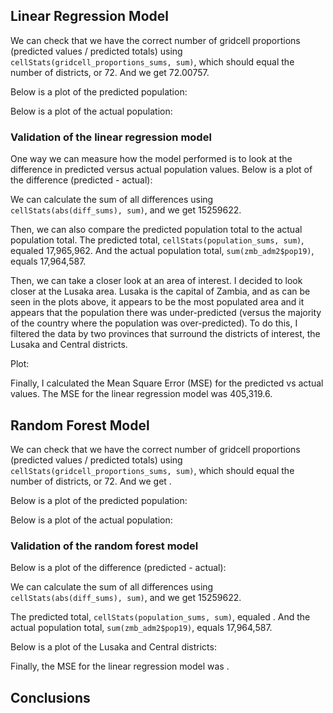
## Linear Regression Model

We can check that we have the correct number of gridcell proportions (predicted values / predicted totals) using ``` cellStats(gridcell_proportions_sums, sum) ```, which should equal the number of districts, or 72. And we get 72.00757.

Below is a plot of the predicted population:

Below is a plot of the actual population:

### Validation of the linear regression model 

One way we can measure how the model performed is to look at the difference in predicted versus actual population values. Below is a plot of the difference (predicted - actual):

We can calculate the sum of all differences using ```cellStats(abs(diff_sums), sum)```, and we get 15259622.

Then, we can also compare the predicted population total to the actual population total. The predicted total, ```cellStats(population_sums, sum)```, equaled 17,965,962. And the actual population total, ```sum(zmb_adm2$pop19)```, equals 17,964,587.

Then, we can take a closer look at an area of interest. I decided to look closer at the Lusaka area. Lusaka is the capital of Zambia, and as can be seen in the plots above, it appears to be the most populated area and it appears that the population there was under-predicted (versus the majority of the country where the population was over-predicted). To do this, I filtered the data by two provinces that surround the districts of interest, the Lusaka and Central districts. 

Plot:

Finally, I calculated the Mean Square Error (MSE) for the predicted vs actual values. The MSE for the linear regression model was 405,319.6. 

## Random Forest Model

We can check that we have the correct number of gridcell proportions (predicted values / predicted totals) using ``` cellStats(gridcell_proportions_sums, sum) ```, which should equal the number of districts, or 72. And we get .

Below is a plot of the predicted population:

Below is a plot of the actual population:

### Validation of the random forest model

Below is a plot of the difference (predicted - actual):

We can calculate the sum of all differences using ```cellStats(abs(diff_sums), sum)```, and we get 15259622.

The predicted total, ```cellStats(population_sums, sum)```, equaled . And the actual population total, ```sum(zmb_adm2$pop19)```, equals 17,964,587.

Below is a plot of the Lusaka and Central districts:

Finally, the MSE for the linear regression model was . 

## Conclusions
